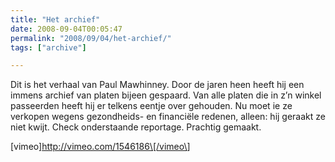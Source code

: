```yaml
---
title: "Het archief"
date: 2008-09-04T00:05:47
permalink: "2008/09/04/het-archief/"
tags: ["archive"]

---
```

Dit is het verhaal van Paul Mawhinney. Door de jaren heen heeft hij een immens archief van platen bijeen gespaard. Van alle platen die in z’n winkel passeerden heeft hij er telkens eentje over gehouden. Nu moet ie ze verkopen wegens gezondheids- en financiële redenen, alleen: hij geraakt ze niet kwijt. Check onderstaande reportage. Prachtig gemaakt.

\[vimeo\]<http://vimeo.com/1546186\[/vimeo\>]
